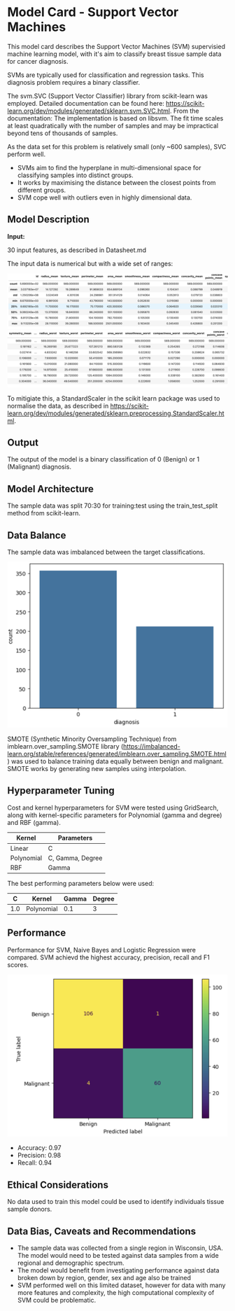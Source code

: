 # Model Card - Support Vector Machines

This model card describes the Support Vector Machines (SVM) supervisied machine learning model, with it's aim to classify breast tissue sample data for cancer diagnosis.
 
SVMs are typically used for classification and regression tasks.  This diagnosis problem requires a binary classifier.

The svm.SVC (Support Vector Classifier) library from scikit-learn was employed.  Detailed documentation can be found here: https://scikit-learn.org/dev/modules/generated/sklearn.svm.SVC.html.  From the documentation: The implementation is based on libsvm. The fit time scales at least quadratically with the number of samples and may be impractical beyond tens of thousands of samples.

As the data set for this problem is relatively small (only ~600 samples), SVC perform well.


- SVMs aim to find the hyperplane in multi-dimensional space for classifying samples into distinct groups.
- It works by maximising the distance between the closest points from different groups.
- SVM cope well with outliers even in highly dimensional data.



## Model Description

**Input:** 

30 input features, as described in Datasheet.md

The input data is numerical but with a wide set of ranges:

![image](assets/data_stat1.png)
![image](assets/data_stat2.png)

To mitigiate this, a StandardScaler in the scikit learn package was used to normalise the data, as described in https://scikit-learn.org/dev/modules/generated/sklearn.preprocessing.StandardScaler.html.


## Output

The output of the model is a binary classification of 0 (Benign) or 1 (Malignant) diagnosis. 

## Model Architecture

The sample data was split 70:30 for training:test using the train_test_split method from scikit-learn.

## Data Balance

The sample data was imbalanced between the target classifications. 

![image](assets/data_balance.png)

SMOTE (Synthetic Minority Oversampling Technique) from imblearn.over_sampling.SMOTE library (https://imbalanced-learn.org/stable/references/generated/imblearn.over_sampling.SMOTE.html) was used to balance training data equally between benign and malignant.  SMOTE works by generating new samples using interpolation.


## Hyperparameter Tuning

Cost and kernel hyperparameters for SVM were tested using GridSearch, along with kernel-specific parameters for Polynomial (gamma and degree) and RBF (gamma).

| Kernel     | 	Parameters         | 
|------------|---------------------|
| Linear     | 	C                  | 
| Polynomial | 	C, Gamma, Degree   | 
| RBF        | 	Gamma              | 


The best performing parameters below were used:

| C         | 	Kernel     | 	Gamma       | Degree |
|-----------|-------------|--------------|--------|
| 1.0       | 	Polynomial | 	0.1         | 3      | 


## Performance

Performance for SVM, Naive Bayes and Logistic Regression were compared. SVM achievd the highest accuracy, precision, recall and F1 scores. 

![image](assets/cm_svm.png)

* Accuracy: 0.97
* Precision: 0.98
* Recall: 0.94

## Ethical Considerations
No data used to train this model could be used to identify individuals tissue sample donors.

## Data Bias, Caveats and Recommendations
* The sample data was collected from a single region in Wisconsin, USA.  The model would need to be tested against data samples from a wide regional and demographic spectrum.  
* The model would benefit from investigating performance against data broken down by region, gender, sex and age also be trained 
* SVM performed well on this limited dataset, however for data with many more features and complexity, the high computational complexity of SVM could be problematic. 